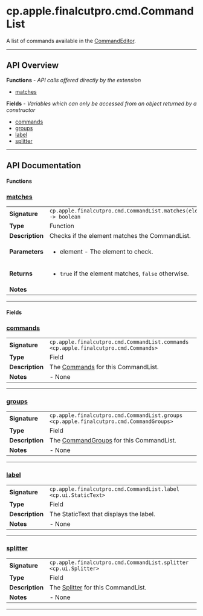# cp.apple.finalcutpro.cmd.CommandList

A list of commands available in the [CommandEditor](cp.apple.finalcutpro.cmd.CommandEditor.md).

---

## API Overview
**Functions** - _API calls offered directly by the extension_
 * [matches](#matches)

**Fields** - _Variables which can only be accessed from an object returned by a constructor_
 * [commands](#commands)
 * [groups](#groups)
 * [label](#label)
 * [splitter](#splitter)


---

## API Documentation

#### Functions


### [matches](#matches)

|                                             |                                                                                     |
| --------------------------------------------|-------------------------------------------------------------------------------------|
| **Signature**                               | `cp.apple.finalcutpro.cmd.CommandList.matches(element) -> boolean`                                                                    |
| **Type**                                    | Function                                                                     |
| **Description**                             | Checks if the element matches the CommandList.                                                                     |
| **Parameters**                              | <ul><li>element - The element to check.</li></ul> |
| **Returns**                                 | <ul><li>`true` if the element matches, `false` otherwise.</li></ul>          |
| **Notes**                                   | <ul></ul> |

---

#### Fields


### [commands](#commands)

|                                             |                                                                                     |
| --------------------------------------------|-------------------------------------------------------------------------------------|
| **Signature**                               | `cp.apple.finalcutpro.cmd.CommandList.commands <cp.apple.finalcutpro.cmd.Commands>`                                                                    |
| **Type**                                    | Field                                                                     |
| **Description**                             | The [Commands](cp.apple.finalcutpro.cmd.Commands.md) for this CommandList.                                                                     |
| **Notes**                                   | - None |

---


### [groups](#groups)

|                                             |                                                                                     |
| --------------------------------------------|-------------------------------------------------------------------------------------|
| **Signature**                               | `cp.apple.finalcutpro.cmd.CommandList.groups <cp.apple.finalcutpro.cmd.CommandGroups>`                                                                    |
| **Type**                                    | Field                                                                     |
| **Description**                             | The [CommandGroups](cp.apple.finalcutpro.cmd.CommandGroups.md) for this CommandList.                                                                     |
| **Notes**                                   | - None |

---


### [label](#label)

|                                             |                                                                                     |
| --------------------------------------------|-------------------------------------------------------------------------------------|
| **Signature**                               | `cp.apple.finalcutpro.cmd.CommandList.label <cp.ui.StaticText>`                                                                    |
| **Type**                                    | Field                                                                     |
| **Description**                             | The StaticText that displays the label.                                                                     |
| **Notes**                                   | - None |

---


### [splitter](#splitter)

|                                             |                                                                                     |
| --------------------------------------------|-------------------------------------------------------------------------------------|
| **Signature**                               | `cp.apple.finalcutpro.cmd.CommandList.splitter <cp.ui.Splitter>`                                                                    |
| **Type**                                    | Field                                                                     |
| **Description**                             | The [Splitter](cp.ui.Splitter.md) for this CommandList.                                                                     |
| **Notes**                                   | - None |

---

